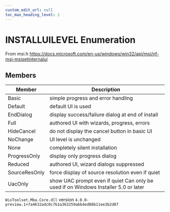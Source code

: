 ```yaml
---
custom_edit_url: null
toc_max_heading_level: 2
---
```

# INSTALLUILEVEL Enumeration
From msi.h https://docs.microsoft.com/en-us/windows/win32/api/msi/nf-msi-msisetinternalui
## Members
| Member | Description |
| ------ | ----------- |
| Basic | simple progress and error handling |
| Default | default UI is used |
| EndDialog | display success/failure dialog at end of install |
| Full | authored UI with wizards, progress, errors |
| HideCancel | do not display the cancel button in basic UI |
| NoChange | UI level is unchanged |
| None | completely silent installation |
| ProgressOnly | display only progress dialog |
| Reduced | authored UI, wizard dialogs suppressed |
| SourceResOnly | force display of source resolution even if quiet |
| UacOnly | show UAC prompt even if quiet Can only be used if on Windows Installer 5.0 or later |
`WixToolset.Mba.Core.dll` version `4.0.0-preview.1+7a4632adc0c7b1a363259abb4ed08b11ee3b2d87`
